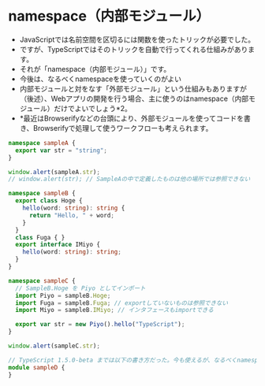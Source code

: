 # namespace（内部モジュール）
- JavaScriptでは名前空間を区切るには関数を使ったトリックが必要でした。
- ですが、TypeScriptではそのトリックを自動で行ってくれる仕組みがあります。
- それが「namespace（内部モジュール）」です。
- 今後は、なるべくnamespaceを使っていくのがよい
- 内部モジュールと対をなす「外部モジュール」という仕組みもありますが（後述）、Webアプリの開発を行う場合、主に使うのはnamespace（内部モジュール）だけでよいでしょう*2。
- *最近はBrowserifyなどの台頭により、外部モジュールを使ってコードを書き、Browserifyで処理して使うワークフローも考えられます。
```typescript
namespace sampleA {
  export var str = "string";
}

window.alert(sampleA.str);
// window.alert(str); // SampleAの中で定義したものは他の場所では参照できない

namespace sampleB {
  export class Hoge {
    hello(word: string): string {
      return "Hello, " + word;
    }
  }
  class Fuga { }
  export interface IMiyo {
    hello(word: string): string;
  }
}

namespace sampleC {
  // SampleB.Hoge を Piyo としてインポート
  import Piyo = sampleB.Hoge;
  import Fuga = sampleB.Fuga; // exportしていないものは参照できない
  import Miyo = sampleB.IMiyo; // インタフェースもimportできる

  export var str = new Piyo().hello("TypeScript");
}

window.alert(sampleC.str);

// TypeScript 1.5.0-beta までは以下の書き方だった。今も使えるが、なるべくnamespaceを使う。
module sampleD {
}
```